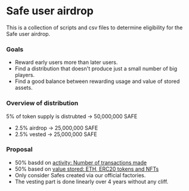 # Safe user airdrop

This is a collection of scripts and csv files to determine eligibility for the Safe user airdrop.

### Goals

- Reward early users more than later users.
- Find a distribution that doesn't produce just a small number of big players.
- Find a good balance between rewarding usage and value of stored assets.

### Overview of distribution

5% of token supply is distrubted -> 50,000,000 SAFE
- 2.5% airdrop -> 25,000,000 SAFE
- 2.5% vested -> 25,000,000 SAFE

### Proposal

- 50% basdd on [activity: Number of transactions made](./activity/README.md)
- 50% based on [value stored: ETH, ERC20 tokens and NFTs](./value/README.md)
- Only consider Safes created via our official factories.
- The vesting part is done linearly over 4 years without any cliff.
